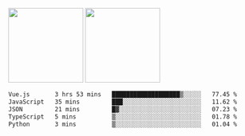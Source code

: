 <img src="https://github-readme-stats.vercel.app/api?username=Dream4ever&count_private=true&show_icons=true&theme=tokyonight" height="150" /> <img src="https://github-readme-stats.vercel.app/api/top-langs/?username=Dream4ever&count_private=true&show_icons=true&theme=tokyonight&langs_count=5&layout=compact" height="150" />

<!--START_SECTION:waka-->

```txt
Vue.js       3 hrs 53 mins   ███████████████████▒░░░░░   77.45 %
JavaScript   35 mins         ███░░░░░░░░░░░░░░░░░░░░░░   11.62 %
JSON         21 mins         █▓░░░░░░░░░░░░░░░░░░░░░░░   07.23 %
TypeScript   5 mins          ▒░░░░░░░░░░░░░░░░░░░░░░░░   01.78 %
Python       3 mins          ▒░░░░░░░░░░░░░░░░░░░░░░░░   01.04 %
```

<!--END_SECTION:waka-->
